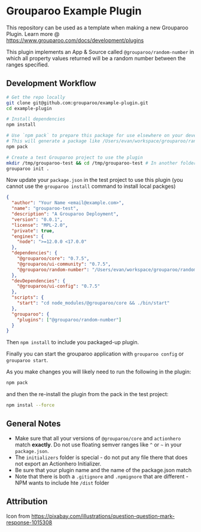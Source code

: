 # Grouparoo Example Plugin

This repository can be used as a template when making a new Grouparoo Plugin. Learn more @ https://www.grouparoo.com/docs/development/plugins

This plugin implements an App & Source called `@grouparoo/random-number` in which all property values returned will be a random number between the ranges specified.

## Development Workflow

```bash
# Get the repo locally
git clone git@github.com:grouparoo/example-plugin.git
cd example-plugin

# Install dependencies
npm install

# Use `npm pack` to prepare this package for use elsewhere on your development machine
# This will generate a package like /Users/evan/workspace/grouparoo/random-number/grouparoo-random-number-1.0.0.tgz
npm pack

# Create a test Grouparoo project to use the plugin
mkdir /tmp/grouparoo-test && cd /tmp/grouparoo-test # In another folder
grouparoo init .
```

Now update your `package.json` in the test project to use this plugin (you cannot use the `grouparoo install` command to install local packges)

```json
{
  "author": "Your Name <email@example.com>",
  "name": "grouparoo-test",
  "description": "A Grouparoo Deployment",
  "version": "0.0.1",
  "license": "MPL-2.0",
  "private": true,
  "engines": {
    "node": ">=12.0.0 <17.0.0"
  },
  "dependencies": {
    "@grouparoo/core": "0.7.5",
    "@grouparoo/ui-community": "0.7.5",
    "@grouparoo/random-number": "/Users/evan/workspace/grouparoo/random-number/grouparoo-random-number-1.0.0.tgz"
  },
  "devDependencies": {
    "@grouparoo/ui-config": "0.7.5"
  },
  "scripts": {
    "start": "cd node_modules/@grouparoo/core && ./bin/start"
  },
  "grouparoo": {
    "plugins": ["@grouparoo/random-number"]
  }
}
```

Then `npm install` to include you packaged-up plugin.

Finally you can start the grouparoo application with `grouparoo config` or `grouparoo start`.

As you make changes you will likely need to run the following in the plugin:

```bash
npm pack
```

and then the re-install the plugin from the pack in the test project:

```bash
npm instal --force
```

## General Notes

- Make sure that all your versions of `@grouparoo/core` and `actionhero` match **exactly**. Do not use floating semver ranges like `^` or `~` in your `package.json`.
- The `initializers` folder is special - do not put any file there that does not export an Actionhero Initializer.
- Be sure that your plugin name and the name of the package.json match
- Note that there is both a `.gitignore` and `.npmignore` that are different - NPM wants to include hte `/dist` folder

## Attribution

Icon from https://pixabay.com/illustrations/question-question-mark-response-1015308
